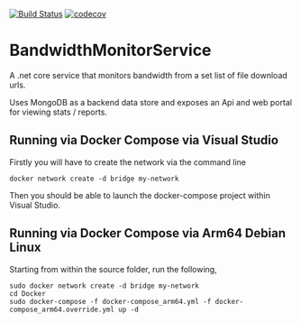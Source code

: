 [![Build Status](https://travis-ci.org/devoctomy/BandwidthMonitorService.svg?branch=master)](https://travis-ci.org/devoctomy/BandwidthMonitorService)
[![codecov](https://codecov.io/gh/devoctomy/BandwidthMonitorService/branch/master/graph/badge.svg)](https://codecov.io/gh/devoctomy/BandwidthMonitorService)

# BandwidthMonitorService

A .net core service that monitors bandwidth from a set list of file download urls.

Uses MongoDB as a backend data store and exposes an Api and web portal for viewing stats / reports.

## Running via Docker Compose via Visual Studio

Firstly you will have to create the network via the command line

```
docker network create -d bridge my-network
```

Then you should be able to launch the docker-compose project within Visual Studio.

## Running via Docker Compose via Arm64 Debian Linux

Starting from within the source folder, run the following,

```
sudo docker network create -d bridge my-network
cd Docker
sudo docker-compose -f docker-compose_arm64.yml -f docker-compose_arm64.override.yml up -d
```